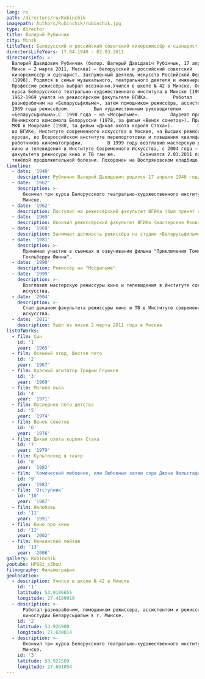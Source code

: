 ```yaml
---
lang: ru
path: /directors/ru/Rubinchik
imagepath: Authors/Rubinchik/rubinchik.jpg
type: director
title: Валерий Рубинчик
city: Minsk
titleText: Белорусский и российский советский кинорежиссёр и сценарист
directorsLifeYears: 17.04.1940 - 02.03.2011
directorsInfo: >-
  Валерий Давидович Рубинчик (белор. Валерый Давідавіч Рубінчык, 17 апреля 1940,
  Минск — 2 марта 2011, Москва) — белорусский и российский советский
  кинорежиссёр и сценарист. Заслуженный деятель искусств Российской Федерации
  (1998). Родился в семье музыкального, театрального деятеля и инженера.
  Профессию режиссёра выбрал осознанно.Учился в школе № 42 в Минске. Окончил три
  курса Белорусского театрально-художественного института в Минске (1962).
  1962-1969 учился на режиссёрском факультете ВГИКа.         Работал
  разнорабочим на «Беларусьфильме», затем помощником режиссёра, ассистентом, а с
  1969 года режиссёром.         Был художественным руководителем
  «Беларусьфильма».С  1990 года — на «Мосфильме».           Лауреат премии
  Ленинского комсомола Белоруссии (1978, за фильм «Венок сонетов»). Приз жюри на
  МКФ в Монреале (1980, за фильм «Дикая охота короля Стаха»).         Преподавал
  во ВГИКе, Институте современного искусства в Москве, на Высших режиссёрских
  курсах, во Всероссийском институте переподготовки и повышения квалификации
  работников кинематографии.         В 1999 году возглавил мастерскую режиссуры
  кино и телевидения в Институте Современного Искусства, с 2004 года — декан
  факультета режиссуры кино и ТВ там же.         Скончался 2.03.2011 после
  тяжёлой продолжительной болезни. Похоронен на Востряковском кладбище, уч. 6б.
timeline:
  - date: '1940'
    description: Рубинчик Валерий Давидович родился 17 апреля 1940 года в Минске
  - date: '1962'
    description: >-
      Окончил три курса Белорусского театрально-художественного института в
      Минске.
  - date: '1962'
    description: Поступил на режиссёрский факультет ВГИКа (был принят сразу на второй курс)
  - date: '1969'
    description: Окончил режиссёрский факультет ВГИКа (мастерская Якова Сегеля)
  - date: '1969'
    description: Занимает должность режиссёра на студии «Беларусьфильм»
  - date: '1981'
    description: >-
      Принимал участие в съемках и озвучивании фильма "Приключения Тома Сойера и
      Гекльберри Финна".
  - date: '1990'
    description: Режиссёр на "Мосфильме"
  - date: '1999'
    description: >-
      Возглавил мастерскую режиссуры кино и телевидения в Институте современного
      искусства.
  - date: '2004'
    description: >-
      Стал деканом факультета режиссуры кино и ТВ в Институте современного
      искусства.
  - date: '2011'
    description: Ушёл из жизни 2 марта 2011 года в Москве
listOfWorks:
  - film: Сын
    id: '1'
    year: '1965'
  - film: Осенний этюд, Шестое лето
    id: '2'
    year: '1967'
  - film: Красный агитатор Трофим Глушков
    id: '3'
    year: '1969'
  - film: Могила льва
    id: '4'
    year: '1971'
  - film: Последнее лето детства
    id: '5'
    year: '1974'
  - film: Венок сонетов
    id: '6'
    year: '1976'
  - film: Дикая охота короля Стаха
    id: '7'
    year: '1979'
  - film: Культпоход в театр
    id: '8'
    year: '1982'
  - film: 'Комический любовник, или Любовные затеи сэра Джона Фальстафа'
    id: '9'
    year: '1983'
  - film: 'Отступник'
    id: '10'
    year: '1987'
  - film: Нелюбовь
    id: '11'
    year: '1991'
  - film: Кино про кино
    id: '12'
    year: '2002'
  - film: Нанкинский пейзаж
    id: '13'
    year: '2006'
gallery: Rubinchik
youtube: HPB8z_s3buU
filmography: Фильмография
geolocation:
  - description: Учился в школе № 42 в Минске
    id: '1'
    latitude: 53.9106655
    longitude: 27.4189919
  - description: >-
      Работал разнорабочим, помощником режиссера, ассистентом и режиссером на
      киностудии Беларусьфильм в г. Минске.
    id: '2'
    latitude: 53.926980
    longitude: 27.630014
  - description: >-
      Окончил три курса Белорусского театрально-художественного института в
      Минске.
    id: '3'
    latitude: 53.922589
    longitude: 27.601054
---
```


